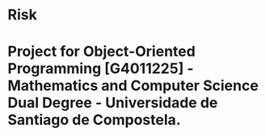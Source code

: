 # Risk

# Project for Object-Oriented Programming [G4011225] - Mathematics and Computer Science Dual Degree - Universidade de Santiago de Compostela.
